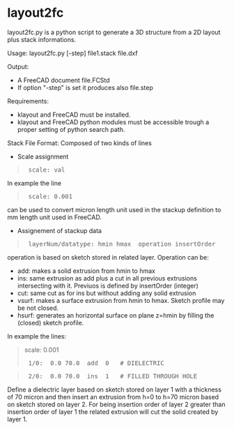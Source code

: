 
# layout2fc

layout2fc.py is a python script to generate a 3D structure from a 2D layout plus stack informations.

Usage:
   layout2fc.py [-step] file1.stack  file.dxf

Output:

  - A FreeCAD document file.FCStd
  - If option "-step" is set it produces also file.step

Requirements:

  - klayout and FreeCAD must be installed.
  - klayout and FreeCAD python modules must be accessible trough a proper setting of python search path.


Stack File Format:
Composed of two kinds of lines
* Scale assignment
><pre> scale: val</pre>

In example the line
><pre> scale: 0.001</pre>

can be used to convert micron length unit used in the stackup definition to mm length unit used in FreeCAD.

- Assignement of stackup data

><pre> layerNum/datatype: hmin hmax  operation insertOrder   #Comment</pre>

  operation is based on sketch stored in related layer. Operation can be:

  - add: makes a solid extrusion from hmin to hmax
  - ins: same extrusion as add plus a cut in all previous extrusions intersecting with it. Previuos is defined by insertOrder (integer)  
  - cut: same cut as for ins but without adding any solid extrusion
  - vsurf: makes a surface extrusion from hmin to hmax. Sketch profile may be not closed.
  - hsurf: generates an horizontal surface on plane z=hmin by filling the (closed) sketch profile.

In example the lines:
>scale: 0.001
><pre> 1/0:  0.0 70.0  add  0   # DIELECTRIC</pre>

><pre> 2/0:  0.0 70.0  ins  1   # FILLED THROUGH HOLE</pre>

Define a dielectric layer based on sketch stored on layer 1 with a thickness of 70 micron
and then insert an extrusion from h=0 to h=70 micron based on sketch stored on layer 2.
For being insertion order of layer 2 greater than insertion order of layer 1 the related extrusion 
will cut the solid created by layer 1.
 
